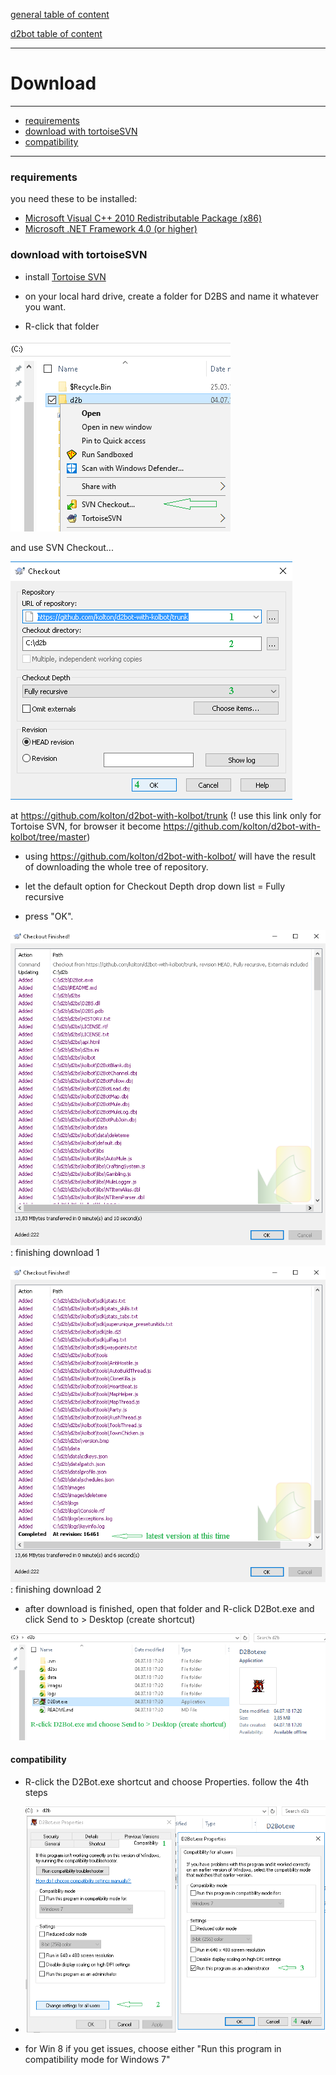 [general table of content](https://github.com/blizzhackers/documentation/#diablo-2-botting-system)

[d2bot table of content](https://github.com/blizzhackers/documentation/tree/master/d2bot/#d2bot)

---

# Download

---

* [requirements](#requirements)
* [download with tortoiseSVN](#download-with-tortoiseSVN)
* [compatibility](#compatibility)

---

### requirements

you need these to be installed:

* [Microsoft Visual C++ 2010 Redistributable Package (x86)](https://www.microsoft.com/en-us/download/details.aspx?id=5555)
* [Microsoft .NET Framework 4.0 (or higher)](https://www.microsoft.com/net/download/Windows/run)

### download with tortoiseSVN

* install [Tortoise SVN](https://tortoisesvn.net/downloads.html)

* on your local hard drive, create a folder for D2BS and name it whatever you want.

* R-click that folder 

![tortoise1](assets/d2bot-tortoise1.png)

 and use SVN Checkout... 
 
 ![tortoise2](assets/d2bot-tortoise2.png)
 
 at <https://github.com/kolton/d2bot-with-kolbot/trunk> (! use this link only for Tortoise SVN, for browser it become https://github.com/kolton/d2bot-with-kolbot/tree/master)
 - using <https://github.com/kolton/d2bot-with-kolbot/> will have the result of downloading the whole tree of repository.

* let the default option for Checkout Depth drop down list = Fully recursive

* press "OK".

![tortoise3](assets/d2bot-tortoise3.png): finishing download 1

![tortoise4](assets/d2bot-tortoise4.png): finishing download 2

* after download is finished, open that folder and R-click D2Bot.exe and click Send to > Desktop (create shortcut)

![tortoise5](assets/d2bot-tortoise5.png)

#### compatibility

* R-click the D2Bot.exe shortcut and choose Properties. follow the 4th steps

* ![d2bot compatibility](assets/d2bot-compatibility.png)

* for Win 8 if you get issues, choose either "Run this program in compatibility mode for Windows 7"

